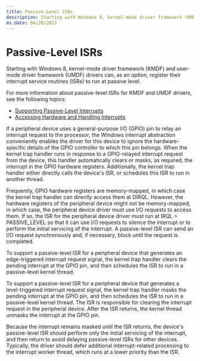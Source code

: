 ```yaml
---
title: Passive-Level ISRs
description: Starting with Windows 8, kernel-mode driver framework (KMDF) and user-mode driver framework (UMDF) drivers can, as an option, register their interrupt service routines (ISRs) to run at passive level.
ms.date: 04/20/2017
---
```


# Passive-Level ISRs


Starting with Windows 8, kernel-mode driver framework (KMDF) and user-mode driver framework (UMDF) drivers can, as an option, register their interrupt service routines (ISRs) to run at passive level.

For more information about passive-level ISRs for KMDF and UMDF drivers, see the following topics:

-   [Supporting Passive-Level Interrupts](../wdf/supporting-passive-level-interrupts.md)
-   [Accessing Hardware and Handling Interrupts](../wdf/accessing-hardware-and-handling-interrupts.md)

If a peripheral device uses a general-purpose I/O (GPIO) pin to relay an interrupt request to the processor, the Windows interrupt abstraction conveniently enables the driver for this device to ignore the hardware-specific details of the GPIO controller to which this pin belongs. When the kernel trap handler runs in response to a GPIO-relayed interrupt request from the device, this handler automatically clears or masks, as required, the interrupt in the GPIO hardware registers. Additionally, the kernel trap handler either directly calls the device's ISR, or schedules this ISR to run in another thread.

Frequently, GPIO hardware registers are memory-mapped, in which case the kernel trap handler can directly access them at DIRQL. However, the hardware registers of the peripheral device might not be memory-mapped, in which case, the peripheral device driver must use I/O requests to access them. If so, the ISR for the peripheral device driver must run at IRQL = PASSIVE\_LEVEL so that it can use I/O requests to silence the interrupt or to perform the initial servicing of the interrupt. A passive-level ISR can send an I/O request synchronously and, if necessary, block until the request is completed.

To support a passive-level ISR for a peripheral device that generates an edge-triggered interrupt request signal, the kernel trap handler clears the pending interrupt at the GPIO pin, and then schedules the ISR to run in a passive-level kernel thread.

To support a passive-level ISR for a peripheral device that generates a level-triggered interrupt request signal, the kernel trap handler masks the pending interrupt at the GPIO pin, and then schedules the ISR to run in a passive-level kernel thread. The ISR is responsible for clearing the interrupt request in the peripheral device. After the ISR returns, the kernel thread unmasks the interrupt at the GPIO pin.

Because the interrupt remains masked until the ISR returns, the device's passive-level ISR should perform only the initial servicing of the interrupt, and then return to avoid delaying passive-level ISRs for other devices. Typically, the driver should defer additional interrupt-related processing to the interrupt worker thread, which runs at a lower priority than the ISR.

 

